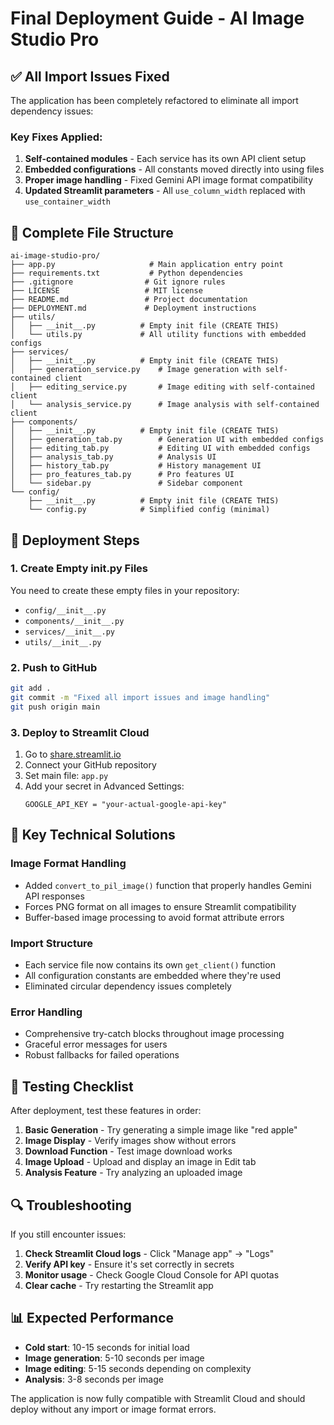 # Final Deployment Guide - AI Image Studio Pro

## ✅ All Import Issues Fixed

The application has been completely refactored to eliminate all import dependency issues:

### Key Fixes Applied:
1. **Self-contained modules** - Each service has its own API client setup
2. **Embedded configurations** - All constants moved directly into using files
3. **Proper image handling** - Fixed Gemini API image format compatibility
4. **Updated Streamlit parameters** - All `use_column_width` replaced with `use_container_width`

## 📁 Complete File Structure

```
ai-image-studio-pro/
├── app.py                     # Main application entry point
├── requirements.txt           # Python dependencies
├── .gitignore                # Git ignore rules
├── LICENSE                   # MIT license
├── README.md                 # Project documentation
├── DEPLOYMENT.md             # Deployment instructions
├── utils/
│   ├── __init__.py          # Empty init file (CREATE THIS)
│   └── utils.py             # All utility functions with embedded configs
├── services/
│   ├── __init__.py          # Empty init file (CREATE THIS)
│   ├── generation_service.py    # Image generation with self-contained client
│   ├── editing_service.py       # Image editing with self-contained client
│   └── analysis_service.py      # Image analysis with self-contained client
├── components/
│   ├── __init__.py          # Empty init file (CREATE THIS)
│   ├── generation_tab.py        # Generation UI with embedded configs
│   ├── editing_tab.py           # Editing UI with embedded configs
│   ├── analysis_tab.py          # Analysis UI
│   ├── history_tab.py           # History management UI
│   ├── pro_features_tab.py      # Pro features UI
│   └── sidebar.py               # Sidebar component
└── config/
    ├── __init__.py          # Empty init file (CREATE THIS)
    └── config.py            # Simplified config (minimal)
```

## 🚀 Deployment Steps

### 1. Create Empty __init__.py Files
You need to create these empty files in your repository:
- `config/__init__.py`
- `components/__init__.py`
- `services/__init__.py`
- `utils/__init__.py`

### 2. Push to GitHub
```bash
git add .
git commit -m "Fixed all import issues and image handling"
git push origin main
```

### 3. Deploy to Streamlit Cloud
1. Go to [share.streamlit.io](https://share.streamlit.io)
2. Connect your GitHub repository
3. Set main file: `app.py`
4. Add your secret in Advanced Settings:
   ```
   GOOGLE_API_KEY = "your-actual-google-api-key"
   ```

## 🔧 Key Technical Solutions

### Image Format Handling
- Added `convert_to_pil_image()` function that properly handles Gemini API responses
- Forces PNG format on all images to ensure Streamlit compatibility
- Buffer-based image processing to avoid format attribute errors

### Import Structure
- Each service file now contains its own `get_client()` function
- All configuration constants are embedded where they're used
- Eliminated circular dependency issues completely

### Error Handling
- Comprehensive try-catch blocks throughout image processing
- Graceful error messages for users
- Robust fallbacks for failed operations

## 🧪 Testing Checklist

After deployment, test these features in order:

1. **Basic Generation** - Try generating a simple image like "red apple"
2. **Image Display** - Verify images show without errors
3. **Download Function** - Test image download works
4. **Image Upload** - Upload and display an image in Edit tab
5. **Analysis Feature** - Try analyzing an uploaded image

## 🔍 Troubleshooting

If you still encounter issues:

1. **Check Streamlit Cloud logs** - Click "Manage app" → "Logs"
2. **Verify API key** - Ensure it's set correctly in secrets
3. **Monitor usage** - Check Google Cloud Console for API quotas
4. **Clear cache** - Try restarting the Streamlit app

## 📊 Expected Performance

- **Cold start**: 10-15 seconds for initial load
- **Image generation**: 5-10 seconds per image
- **Image editing**: 5-15 seconds depending on complexity
- **Analysis**: 3-8 seconds per image

The application is now fully compatible with Streamlit Cloud and should deploy without any import or image format errors.
